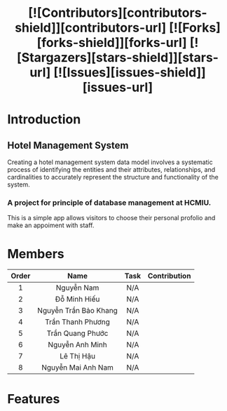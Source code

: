 <h1 align="center">
  [![Contributors][contributors-shield]][contributors-url]
  [![Forks][forks-shield]][forks-url]
  [![Stargazers][stars-shield]][stars-url]
  [![Issues][issues-shield]][issues-url]
</h1>

# Introduction
## Hotel Management System
Creating a hotel management system data model involves a systematic process of identifying the entities and their attributes, relationships, and cardinalities to accurately represent the structure and functionality of the system.
### A project for principle of database management at HCMIU.

This is a simple app allows visitors to choose their personal profolio and make an appoiment with staff.

# Members

| Order |         Name          |                             Task                                         | Contribution |
|:-----:|:---------------------:|:------------------------------------------------------------------------:|:------------:|
|   1   |       Nguyễn Nam      | N/A                                                                      |              |
|   2   |    Đỗ Minh Hiếu       | N/A                                                                      |              |
|   3   |  Nguyễn Trần Bảo Khang| N/A                                                                      |              |
|   4   |    Trần Thanh Phương  | N/A                                                                      |              |
|   5   |     Trần Quang Phước  | N/A                                                                      |              |
|   6   |  Nguyễn Anh Minh      | N/A                                                                      |              |
|   7   |     Lê Thị Hậu        | N/A                                                                      |              |
|   8   | Nguyễn Mai Anh Nam    | N/A                                                                      |              |

# Features















[contributors-shield]: https://img.shields.io/github/contributors/qfc88/hotel_mgmt.svg?style=for-the-badge
[contributors-url]: https://github.com/qfc88/hotel_mgmt/graphs/contributors
[issues-shield]: https://img.shields.io/github/issues/qfc88/hotel_mgmt.svg?style=for-the-badge
[issues-url]: https://github.com/qfc88/hotel_mgmt/issues
[forks-shield]: https://img.shields.io/github/forks/qfc88/hotel_mgmt.svg?style=for-the-badge
[forks-url]: https://github.com/qfc88/hotel_mgmt/network/members
[stars-shield]: https://img.shields.io/github/stars/qfc88/hotel_mgmt.svg?style=for-the-badge
[stars-url]: https://github.com/qfc88/hotel_mgmt/stargazers

